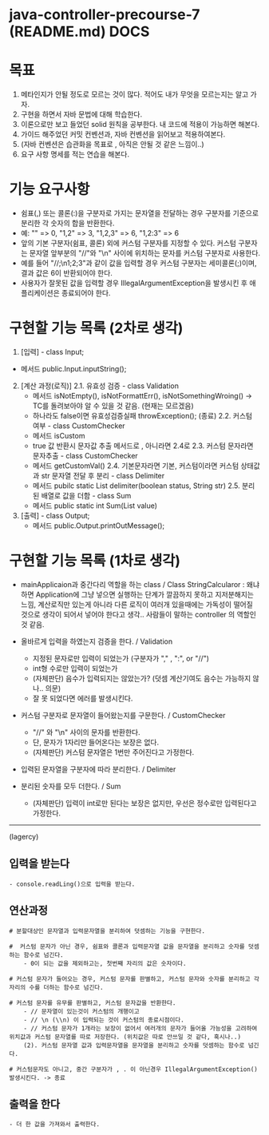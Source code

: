 # java-controller-precourse-7 (README.md) DOCS

# 목표
1. 메타인지가 안될 정도로 모르는 것이 많다. 적어도 내가 무엇을 모르는지는 알고 가자.
2. 구현을 하면서 자바 문법에 대해 학습한다.
3. 이론으로만 보고 들었던 solid 원칙을 공부한다. 내 코드에 적용이 가능하면 해본다.
4. 가이드 해주었던 커밋 컨벤션과, 자바 컨벤션을 읽어보고 적용하여본다.
5. (자바 컨벤션은 습관화을 목표로 , 아직은 안될 것 같은 느낌이..) 
6. 요구 사항 명세를 적는 연습을 해본다.


# 기능 요구사항 
* 쉼표(,) 또는 콜론(:)을 구분자로 가지는 문자열을 전달하는 경우 구분자를 기준으로 분리한 각 숫자의 합을 반환한다.
* 예: "" => 0, "1,2" => 3, "1,2,3" => 6, "1,2:3" => 6
* 앞의 기본 구분자(쉼표, 콜론) 외에 커스텀 구분자를 지정할 수 있다. 커스텀 구분자는 문자열 앞부분의 "//"와 "\n" 사이에 위치하는 문자를 커스텀 구분자로 사용한다.
* 예를 들어 "//;\n1;2;3"과 같이 값을 입력할 경우 커스텀 구분자는 세미콜론(;)이며, 결과 값은 6이 반환되어야 한다.
* 사용자가 잘못된 값을 입력할 경우 IllegalArgumentException을 발생시킨 후 애플리케이션은 종료되어야 한다.

# 구현할 기능 목록 (2차로 생각)
1. [입력] - class Input;
  * 메서드 public.Input.inputString();
2. [계산 과정(로직)]
2.1. 유효성 검증 - class Validation
   * 메서드 isNotEmpty(), isNotFormattErr(), isNotSomethingWroing() -> TC를 돌려보아야 알 수 있을 것 같음. (현재는 모르겠음) 
   * 하나라도 false이면 유효성검증실패 throwException(); (종료)
2.2. 커스텀 여부 - class CustomChecker
   * 메서드 isCustom
   * true 값 반환시 문자값 추출 메서드로 , 아니라면 2.4로
2.3. 커스텀 문자라면 문자추출 - class CustomChecker
   * 메서드 getCustomVal()
2.4. 기본문자라면 기본, 커스텀이라면 커스텀 상태값과 str 문자열 전달 후 분리 - class Delimiter
   * 메서드 pubilc static List<Integer> delimiter(boolean status, String str)
2.5. 분리된 배열로 값을 더함 - class Sum
   * 메서드 public static int Sum(List<Integer> value)
3. [출력] - class Output;
   * 메서드 public.Output.printOutMessage();


# 구현할 기능 목록 (1차로 생각)
* mainApplicaion과 중간다리 역할을 하는 class / Class StringCalcularor :
왜냐하면 Application에 그냥 넣으면 실행하는 단계가 깔끔하지 못하고 지저분해지는 느낌, 계산로직만 있는게 아니라 다른 로직이 여러개 있을때에는 가독성이 떨어질 것으로 생각이 되어서 넣어야 한다고 생각..
사람들이 말하는 controller 의 역할인 것 같음.
* 올바르게 입력을 하였는지 검증을 한다. / Validation 
  * 지정된 문자로만 입력이 되었는가 (구분자가 "," , ":", or "//")
  * int형 수로만 입력이 되었는가
  * (자체판단) 음수가 입력되지는 않았는가? (덧셈 계산기여도 음수는 가능하지 않나.. 의문)
  * 잘 못 되었다면 에러를 발생시킨다.

* 커스텀 구분자로 문자열이 들어왔는지를 구문한다. / CustomChecker
  * "//" 와 "\n" 사이의 문자를 반환한다. 
  * 단, 문자가 1자리만 들어온다는 보장은 없다.
  * (자체판단) 커스텀 문자열은 1번만 주어진다고 가정한다. 

* 입력된 문자열을 구분자에 따라 분리한다. / Delimiter

* 분리된 숫자를 모두 더한다.  / Sum
  * (자체판단) 입력이 int로만 된다는 보장은 없지만, 우선은 정수로만 입력된다고 가정한다.


---
(lagercy)
## 입력을 받는다
    - console.readLing()으로 입력을 받는다.
## 연산과정
    # 분할대상인 문자열과 입력문자열을 분리하여 덧셈하는 기능을 구현한다. 

    #  커스텀 문자가 아닌 경우, 쉼표와 콜론과 입력문자열 값을 문자열을 분리하고 숫자를 덧셈하는 함수로 넘긴다.
        - 0이 되는 값을 제외하고는, 첫번째 자리의 값은 숫자이다.

    # 커스텀 문자가 들어오는 경우, 커스텀 문자를 판별하고, 커스텀 문자와 숫자를 분리하고 각자리의 수를 더하는 함수로 넘긴다.

    # 커스텀 문자를 유무를 판별하고, 커스텀 문자값을 반환한다.
        - // 문자열이 있는것이 커스텀의 개행이고 
        - // \n (\\n) 이 입력되는 것이 커스텀의 종료시점이다. 
        - // 커스텀 문자가 1개라는 보장이 없어서 여러개의 문자가 들어올 가능성을 고려하여 위치값과 커스텀 문자열를 따로 저장한다. (위치값은 따로 안쓰일 것 같다, 혹시나..)
        (2). 커스텀 문자열 값과 입력문자열을 문자열을 분리하고 숫자를 덧셈하는 함수로 넘긴다. 

    # 커스텀문자도 아니고, 중간 구분자가 , . 이 아닌경우 IllegalArgumentException() 발생시킨다. -> 종료

## 출력을 한다
    - 더 한 값을 가져와서 출력한다.